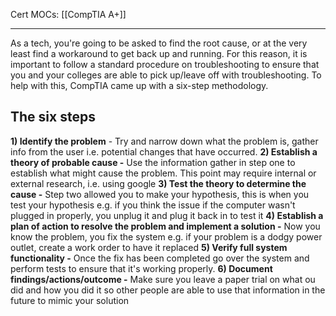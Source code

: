 Cert MOCs: [[CompTIA A+]]

---
As a tech, you're going to be asked to find the root cause, or at the very least find a workaround to get back up and running. For this reason, it is important to follow a standard procedure on troubleshooting to ensure that you and your colleges are able to pick up/leave off with troubleshooting. To help with this, CompTIA came up with a six-step methodology.

## The six steps
**1) Identify the problem** - Try and narrow down what the problem is, gather info from the user i.e. potential changes that have occurred.
**2) Establish a theory of probable cause -** Use the information gather in step one to establish what might cause the problem. This point may require internal or external research, i.e. using google
**3) Test the theory to determine the cause -** Step two allowed you to make your hypothesis, this is when you test your hypothesis e.g. if you think the issue if the computer wasn't plugged in properly, you unplug it and plug it back in to test it
**4) Establish a plan of action to resolve the problem and implement a solution -** Now you know the problem, you fix the system e.g. if your problem is a dodgy power outlet, create a work order to have it replaced
**5) Verify full system functionality -** Once the fix has been completed go over the system and perform tests to ensure that it's working properly. 
**6) Document findings/actions/outcome -** Make sure you leave a paper trial on what ou did and how you did it so other people are able to use that information in the future to mimic your solution 
